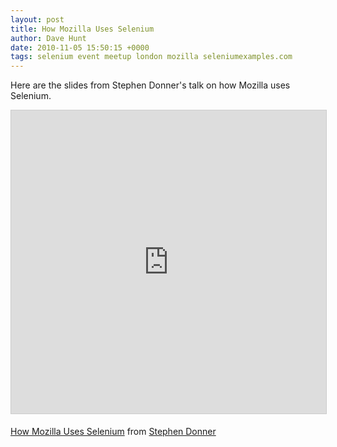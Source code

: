 ```yaml
---
layout: post
title: How Mozilla Uses Selenium
author: Dave Hunt
date: 2010-11-05 15:50:15 +0000
tags: selenium event meetup london mozilla seleniumexamples.com
---
```

Here are the slides from Stephen Donner's talk on how Mozilla uses Selenium.<!--more-->

<iframe src="http://www.slideshare.net/slideshow/embed_code/key/d2r90CEXwnHt8B" width="595" height="485" frameborder="0" marginwidth="0" marginheight="0" scrolling="no" style="border:1px solid #CCC; border-width:1px; margin-bottom:5px; max-width: 100%;" allowfullscreen></iframe>

[How Mozilla Uses Selenium](http://www.slideshare.net/stephendonner/selenium-londonmeetup-5671730)
from [Stephen Donner](http://www.slideshare.net/stephendonner)
